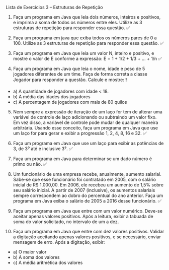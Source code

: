 Lista de Exercícios 3 – Estruturas de Repetição

1. Faça um programa em Java que leia dois números, inteiros e positivos, e imprima a
soma de todos os números entre eles. Utilize as 3 estruturas de repetição para
responder essa questão. ✅

2. Faça um programa em java que exiba todos os números pares de 0 a 100. Utilize
as 3 estruturas de repetição para responder essa questão. ✅

3. Faça um programa em Java que leia um valor N, inteiro e positivo, e mostre o valor
de E conforme a expressão: E = 1 + 1/2 + 1/3 + ... + 1/n ✅

4. Faça um programa em Java que leia o nome, idade e peso de 5 jogadores
diferentes de um time. Faça de forma correta a classe Jogador para responder a
questão. Calcule e mostre: ❗

- a) A quantidade de jogadores com idade < 18.
- b) A média das idades dos jogadores
- c) A percentagem de jogadores com mais de 80 quilos

5. Nem sempre a expressão de iteração de um laço for tem de alterar uma variável de controle de laço adicionando ou subtraindo um valor fixo. Em vez disso, a variável de controle pode mudar de qualquer maneira arbitrária. Usando esse conceito, faça um programa em Java que use um laço for para gerar e exibir a progressão 1, 2, 4, 8, 16 e 32. ✅

6. Faça um programa em Java que use um laço para exibir as potências de 3, de 3⁰ até e inclusive 3⁹. ✅

7. Faça um programa em Java para determinar se um dado número é primo ou não. ✅

8. Um funcionário de uma empresa recebe, anualmente, aumento salarial. Sabe-se
que esse funcionário foi contratado em 2005, com o salário inicial de R$ 1.000,00.
Em 2006, ele recebeu um aumento de 1,5% sobre seu salário inicial. A partir de
2007 (inclusive), os aumentos salariais sempre correspondem ao dobro do
percentual do ano anterior. Faça um programa em Java exiba o salário de 2005 a
2016 desse funcionário. ✅


9. Faça um programa em Java que entre com um valor numérico. Deve-se aceitar apenas valores positivos. Após a leitura, exibir a tabuada de soma do valor solicitado, no intervalo de um a dez.

10. Faça um programa em Java que entre com dez valores positivos. Validar a digitação aceitando apenas valores positivos, e se necessário, enviar mensagem de erro. Após a digitação, exibir:
- a) O maior valor
- b) A soma dos valores
- c) A média aritmética dos valores